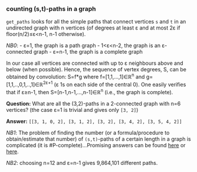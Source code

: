### counting (s,t)-paths in a graph

`get_paths` looks for all the simple paths that connect vertices `s` and `t` in an undirected graph with n vertices (of degrees at least &epsilon; and at most 2&epsilon; if floor(n/2)&le;&epsilon;&lt;n-1, n-1 otherwise). 

_NB0_:
    - &epsilon;=1, the graph is a path graph
	- 1&lt;&epsilon;&lt;n-2, the graph is an &epsilon;-connected graph
	- &epsilon;=n-1, the graph is a complete graph

In our case all vertices are connected with up to &epsilon; neighbours above and below (when possible). Hence, the sequence of vertex degrees, S, can be obtained by convolution: S=f\*g where f=[1,1,...,1]&isin;&Ropf;<sup>n</sup> and g=[1,1,..,0,1,..,1]&isin;&Ropf;<sup>2&epsilon;+1</sup> (&epsilon; 1s on each side of the central 0). One easily verifies that if &epsilon;&ge;n-1, then S=[n-1,n-1,...,n-1]&isin;&Ropf;<sup>n</sup> (i.e., the graph is complete).

__Question:__ What are all the (3,2)-paths in a 2-connected graph with n=6 vertices? (the case &epsilon;=1 is trivial and gives only `[3, 2]`)

__Answer:__ `[[3, 1, 0, 2], [3, 1, 2], [3, 2], [3, 4, 2], [3, 5, 4, 2]]`

_NB1_: The problem of finding the number (or a formula/procedure to obtain/estimate that number) of `(s,t)`-paths of a certain length in a graph is complicated (it is \#P-complete)...Promising answers can be found [here](https://people.smp.uq.edu.au/DirkKroese/ps/robkro_rev.pdf) or [here](http://citeseerx.ist.psu.edu/viewdoc/download;jsessionid=EC4731136167A4EB6D39E68680065D4B?doi=10.1.1.156.345&rep=rep1&type=pdf).

_NB2_: choosing n=12 and &epsilon;=n-1 gives 9,864,101 different paths.

